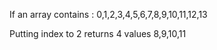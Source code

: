 If an array contains :
0,1,2,3,4,5,6,7,8,9,10,11,12,13

Putting index to 2 returns 4 values
8,9,10,11

